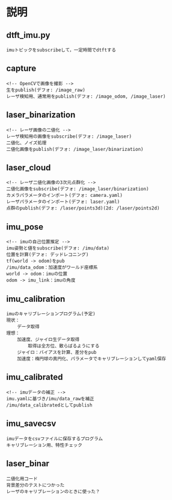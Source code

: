 # 説明

## dtft_imu.py
    imuトピックをsubscribeして，一定時間でdtftする

## capture
    <!-- OpenCVで画像を撮影 -->
    生をpublish(デフォ: /image_raw)
    レーザ検知用、通常用をpublish(デフォ: /image_odom, /image_laser)
## laser_binarization
    <!-- レーザ画像の二値化 -->
    レーザ検知用の画像をsubscribe(デフォ: /image_laser)
    二値化、ノイズ処理
    二値化画像をpublish(デフォ: /image_laser/binarization)
## laser_cloud
    <!-- レーザ二値化画像の3次元点群化 -->
    二値化画像をsubscribe(デフォ: /image_laser/binarization)
    カメラパラメータのインポート(デフォ: camera.yaml)
    レーザパラメータのインポート(デフォ: laser.yaml)
    点群のpublish(デフォ: /laser/points3d)(2d: /laser/points2d)
## imu_pose
    <!-- imuの自己位置推定 -->
    imu姿勢と値をsubscribe(デフォ: /imu/data)
    位置を計算(デフォ: デッドレコニング)
    tf(world -> odom)をpub
    /imu/data_odom：加速度がワールド座標系
    world -> odom：imuの位置
    odom -> imu_link：imuの角度
## imu_calibration
    imuのキャリブレーションプログラム(予定)
    現状：
        データ取得
    理想：
        加速度、ジャイロ生データ取得
            取得は全方位、散らばるようにする
        ジャイロ：バイアスを計算、差分をpub
        加速度：楕円球の真円化、パラメータでキャリブレーションしてyaml保存
## imu_calibrated
    <!-- imuデータの補正 -->
    imu.yamlに基づき/imu/data_rawを補正
    /imu/data_calibratedとしてpublish
## imu_savecsv
    imuデータをcsvファイルに保存するプログラム
    キャリブレーション用、特性チェック
## laser_binar
    二値化用コード
    背景差分のテストにつかった
    レーザのキャリブレーションのときに使った？

